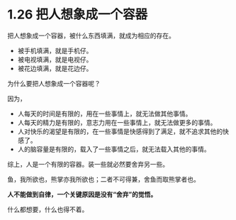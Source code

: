 # 1.26 把人想象成一个容器

把人想象成一个容器，被什么东西填满，就成为相应的存在。

* 被手机填满，就是手机仔。
* 被电视填满，就是电视仔。
* 被花边填满，就是花边仔。

为什么要把人想象成一个容器呢？

因为，

* 人每天的时间是有限的，用在一些事情上，就无法做其他事情。
* 人每天的精力是有限的，意志力用在一些事情上，就无法做更多的事情。
* 人对快乐的渴望是有限的，在一些事情是快感得到了满足，就不追求其他的快感了。
* 人的脑容量是有限的，载入了一些事情之后，就无法载入其他的事情。

综上，人是一个有限的容器。装一些就必然要舍弃另一些。

鱼，我所欲也，熊掌亦我所欲也；二者不可得兼，舍鱼而取熊掌者也。

**人不能做到自律，一个关键原因是没有“舍弃”的觉悟。**

什么都想要，什么也得不着。

